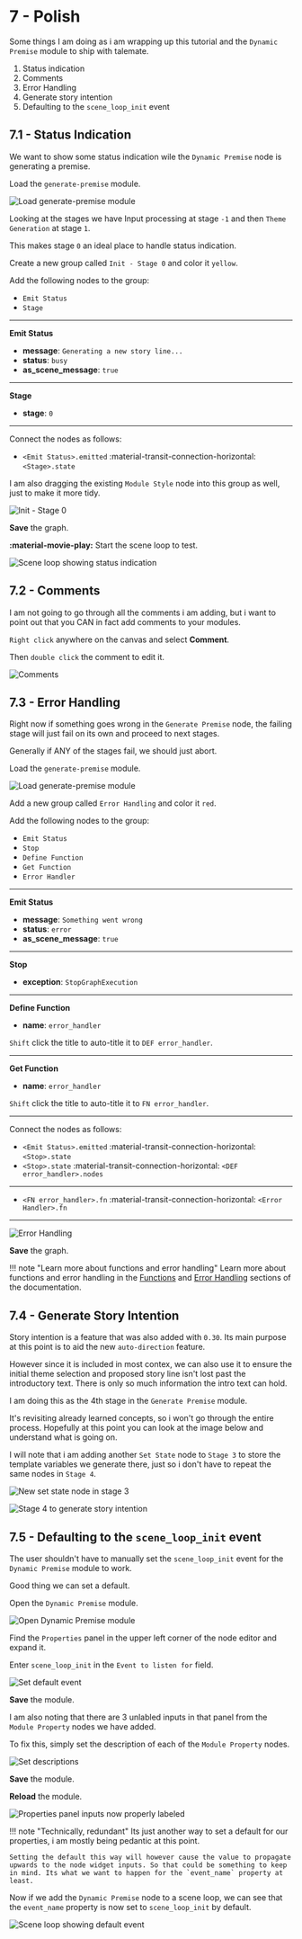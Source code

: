 # 7 - Polish

Some things I am doing as i am wrapping up this tutorial and the `Dynamic Premise` module to ship with talemate.

1. Status indication
1. Comments
1. Error Handling
1. Generate story intention
1. Defaulting to the `scene_loop_init` event

## 7.1 - Status Indication

We want to show some status indication wile the `Dynamic Premise` node is generating a premise.

Load the `generate-premise` module.

![Load generate-premise module](./img/load-module-generate-premise.png)

Looking at the stages we have Input processing at stage `-1` and then `Theme Generation` at stage `1`.

This makes stage `0` an ideal place to handle status indication.

Create a new group called `Init - Stage 0` and color it `yellow`.

Add the following nodes to the group:

- `Emit Status`
- `Stage`

---

**Emit Status**

- **message**: `Generating a new story line...`
- **status**: `busy`
- **as_scene_message**: `true`

---

**Stage**

- **stage**: `0`

---

Connect the nodes as follows:

- `<Emit Status>.emitted` :material-transit-connection-horizontal: `<Stage>.state`

I am also dragging the existing `Module Style` node into this group as well, just to make it more tidy.

![Init - Stage 0](./img/7-0001.png)

**Save** the graph.

**:material-movie-play:** Start the scene loop to test.

![Scene loop showing status indication](./img/7-0002.png)

## 7.2 - Comments

I am not going to go through all the comments i am adding, but i want to point out that you CAN in fact add comments to your modules.

`Right click` anywhere on the canvas and select **Comment**.

Then `double click` the comment to edit it.

![Comments](./img/7-0003.png)

## 7.3 - Error Handling

Right now if something goes wrong in the `Generate Premise` node, the failing stage will just fail on its own and proceed to next stages.

Generally if ANY of the stages fail, we should just abort.

Load the `generate-premise` module.

![Load generate-premise module](./img/load-module-generate-premise.png)

Add a new group called `Error Handling` and color it `red`.

Add the following nodes to the group:

- `Emit Status`
- `Stop`
- `Define Function`
- `Get Function`
- `Error Handler`

---

**Emit Status**

- **message**: `Something went wrong`
- **status**: `error`
- **as_scene_message**: `true`

---

**Stop**

- **exception**: `StopGraphExecution`

---

**Define Function**

- **name**: `error_handler`

`Shift` click the title to auto-title it to `DEF error_handler`.

---

**Get Function**

- **name**: `error_handler`

`Shift` click the title to auto-title it to `FN error_handler`.

---

Connect the nodes as follows:

- `<Emit Status>.emitted` :material-transit-connection-horizontal: `<Stop>.state`
- `<Stop>.state` :material-transit-connection-horizontal: `<DEF error_handler>.nodes`

---

- `<FN error_handler>.fn` :material-transit-connection-horizontal: `<Error Handler>.fn`

---

![Error Handling](./img/7-0004.png)

**Save** the graph.

!!! note "Learn more about functions and error handling"
    Learn more about functions and error handling in the [Functions](/talemate/user-guide/node-editor/core-concepts/functions/) and [Error Handling](/talemate/user-guide/node-editor/core-concepts/error-handling/) sections of the documentation.

## 7.4 - Generate Story Intention

Story intention is a feature that was also added with `0.30`. Its main purpose at this point is to aid the new `auto-direction` feature.

However since it is included in most contex, we can also use it to ensure the initial theme selection and proposed story line isn't lost past the introductory text. There is only so much information the intro text can hold.

I am doing this as the 4th stage in the `Generate Premise` module.

It's revisiting already learned concepts, so i won't go through the entire process. Hopefully at this point you can look at the image below and understand what is going on.

I will note that i am adding another `Set State` node to `Stage 3` to store the template variables we generate there, just so i don't have to repeat the same nodes in `Stage 4`.

![New set state node in stage 3](./img/7-0005.png)

![Stage 4 to generate story intention](./img/7-0006.png)

## 7.5 - Defaulting to the `scene_loop_init` event

The user shouldn't have to manually set the `scene_loop_init` event for the `Dynamic Premise` module to work.

Good thing we can set a default.

Open the `Dynamic Premise` module.

![Open Dynamic Premise module](./img/load-module-dynamic-premise.png)

Find the `Properties` panel in the upper left corner of the node editor and expand it.

Enter `scene_loop_init` in the `Event to listen for` field.

![Set default event](./img/7-0007.png)

**Save** the module.

I am also noting that there are 3 unlabled inputs in that panel from the `Module Property` nodes we have added.

To fix this, simply set the description of each of the `Module Property` nodes.

![Set descriptions](./img/7-0008.png)

**Save** the module.

**Reload** the module.

![Properties panel inputs now properly labeled](./img/7-0009.png)

!!! note "Technically, redundant"
    Its just another way to set a default for our properties, i am mostly being pedantic at this point.

    Setting the default this way will however cause the value to propagate upwards to the node widget inputs. So that could be something to keep in mind. Its what we want to happen for the `event_name` property at least.

Now if we add the `Dynamic Premise` node to a scene loop, we can see that the `event_name` property is now set to `scene_loop_init` by default.

![Scene loop showing default event](./img/7-0010.png)
